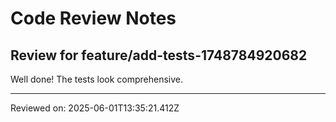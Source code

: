 # Code Review Notes

## Review for feature/add-tests-1748784920682

Well done! The tests look comprehensive.

---
Reviewed on: 2025-06-01T13:35:21.412Z